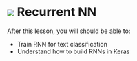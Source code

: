 # ![](https://ga-dash.s3.amazonaws.com/production/assets/logo-9f88ae6c9c3871690e33280fcf557f33.png) Recurrent NN

After this lesson, you will should be able to:

- Train RNN for text classification
- Understand how to build RNNs in Keras
